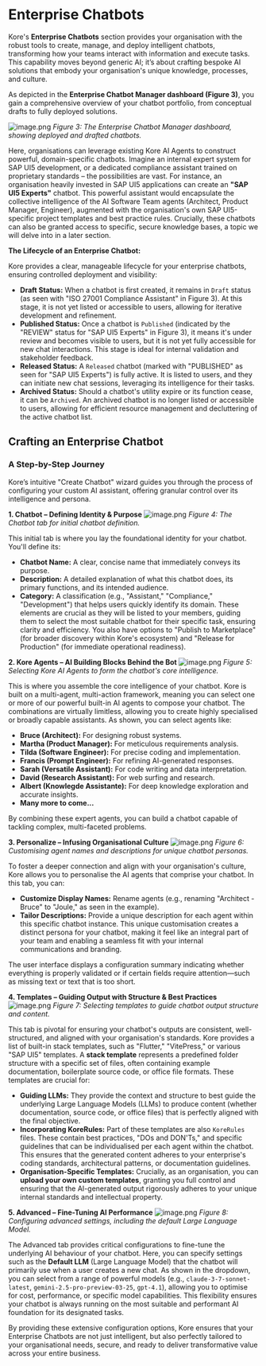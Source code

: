 # Enterprise Chatbots

Kore's **Enterprise Chatbots** section provides your organisation with the robust tools to create, manage, and deploy intelligent chatbots, transforming how your teams interact with information and execute tasks. This capability moves beyond generic AI; it’s about crafting bespoke AI solutions that embody your organisation's unique knowledge, processes, and culture.

As depicted in the **Enterprise Chatbot Manager dashboard (Figure 3)**, you gain a comprehensive overview of your chatbot portfolio, from conceptual drafts to fully deployed solutions.

![image.png](./assets/chatbots.png)
*Figure 3: The Enterprise Chatbot Manager dashboard, showing deployed and drafted chatbots.*

Here, organisations can leverage existing Kore AI Agents to construct powerful, domain-specific chatbots. Imagine an internal expert system for SAP UI5 development, or a dedicated compliance assistant trained on proprietary standards – the possibilities are vast. For instance, an organisation heavily invested in SAP UI5 applications can create an **"SAP UI5 Experts"** chatbot. This powerful assistant would encapsulate the collective intelligence of the AI Software Team agents (Architect, Product Manager, Engineer), augmented with the organisation's own SAP UI5-specific project templates and best practice rules. Crucially, these chatbots can also be granted access to specific, secure knowledge bases, a topic we will delve into in a later section.

**The Lifecycle of an Enterprise Chatbot:**

Kore provides a clear, manageable lifecycle for your enterprise chatbots, ensuring controlled deployment and visibility:

  * **Draft Status:** When a chatbot is first created, it remains in `Draft` status (as seen with "ISO 27001 Compliance Assistant" in Figure 3). At this stage, it is not yet listed or accessible to users, allowing for iterative development and refinement.
  * **Published Status:** Once a chatbot is `Published` (indicated by the "REVIEW" status for "SAP UI5 Experts" in Figure 3), it means it's under review and becomes visible to users, but it is not yet fully accessible for new chat interactions. This stage is ideal for internal validation and stakeholder feedback.
  * **Released Status:** A `Released` chatbot (marked with "PUBLISHED" as seen for "SAP UI5 Experts") is fully active. It is listed to users, and they can initiate new chat sessions, leveraging its intelligence for their tasks.
  * **Archived Status:** Should a chatbot's utility expire or its function cease, it can be `Archived`. An archived chatbot is no longer listed or accessible to users, allowing for efficient resource management and decluttering of the active chatbot list.

## **Crafting an Enterprise Chatbot**
### A Step-by-Step Journey

Kore’s intuitive "Create Chatbot" wizard guides you through the process of configuring your custom AI assistant, offering granular control over its intelligence and persona.

**1. Chatbot – Defining Identity & Purpose**
![image.png](./assets/chatbot-tab1.png)
*Figure 4: The Chatbot tab for initial chatbot definition.*

This initial tab is where you lay the foundational identity for your chatbot. You'll define its:

  * **Chatbot Name:** A clear, concise name that immediately conveys its purpose.
  * **Description:** A detailed explanation of what this chatbot does, its primary functions, and its intended audience.
  * **Category:** A classification (e.g., "Assistant," "Compliance," "Development") that helps users quickly identify its domain.
    These elements are crucial as they will be listed to your members, guiding them to select the most suitable chatbot for their specific task, ensuring clarity and efficiency. You also have options to "Publish to Marketplace" (for broader discovery within Kore's ecosystem) and "Release for Production" (for immediate operational readiness).

**2. Kore Agents – AI Building Blocks Behind the Bot**
![image.png](./assets/chatbot-tab2.png)
*Figure 5: Selecting Kore AI Agents to form the chatbot's core intelligence.*

This is where you assemble the core intelligence of your chatbot. Kore is built on a multi-agent, multi-action framework, meaning you can select one or more of our powerful built-in AI agents to compose your chatbot. The combinations are virtually limitless, allowing you to create highly specialised or broadly capable assistants. As shown, you can select agents like:

  * **Bruce (Architect):** For designing robust systems.
  * **Martha (Product Manager):** For meticulous requirements analysis.
  * **Tilda (Software Engineer):** For precise coding and implementation.
  * **Francis (Prompt Engineer):** For refining AI-generated responses.
  * **Sarah (Versatile Assistant):** For code writing and data interpretation.
  * **David (Research Assistant):** For web surfing and research.
  * **Albert (Knowlegde Assistante):** For deep knowledge exploration and accurate insights.
  * **Many more to come...**

By combining these expert agents, you can build a chatbot capable of tackling complex, multi-faceted problems.

**3. Personalize – Infusing Organisational Culture**
![image.png](./assets/chatbot-tab3.png)
*Figure 6: Customising agent names and descriptions for unique chatbot personas.*

To foster a deeper connection and align with your organisation's culture, Kore allows you to personalise the AI agents that comprise your chatbot. In this tab, you can:

  * **Customize Display Names:** Rename agents (e.g., renaming "Architect - Bruce" to "Joule," as seen in the example).
  * **Tailor Descriptions:** Provide a unique description for each agent within this specific chatbot instance.
    This unique customisation creates a distinct persona for your chatbot, making it feel like an integral part of your team and enabling a seamless fit with your internal communications and branding.

The user interface displays a configuration summary indicating whether everything is properly validated or if certain fields require attention—such as missing text or text that is too short.

**4. Templates – Guiding Output with Structure & Best Practices**
![image.png](./assets/chatbot-tab4.png)
*Figure 7: Selecting templates to guide chatbot output structure and content.*

This tab is pivotal for ensuring your chatbot's outputs are consistent, well-structured, and aligned with your organisation's standards. Kore provides a list of built-in stack templates, such as "Flutter," "VitePress," or various "SAP UI5" templates. A **stack template** represents a predefined folder structure with a specific set of files, often containing example documentation, boilerplate source code, or office file formats. These templates are crucial for:

  * **Guiding LLMs:** They provide the context and structure to best guide the underlying Large Language Models (LLMs) to produce content (whether documentation, source code, or office files) that is perfectly aligned with the final objective.
  * **Incorporating KoreRules:** Part of these templates are also `KoreRules` files. These contain best practices, "DOs and DON'Ts," and specific guidelines that can be individualised per each agent within the chatbot. This ensures that the generated content adheres to your enterprise's coding standards, architectural patterns, or documentation guidelines.
  * **Organisation-Specific Templates:** Crucially, as an organisation, you can **upload your own custom templates**, granting you full control and ensuring that the AI-generated output rigorously adheres to your unique internal standards and intellectual property.

**5. Advanced – Fine-Tuning AI Performance**
![image.png](./assets/chatbot-tab5.png)
*Figure 8: Configuring advanced settings, including the default Large Language Model.*

The Advanced tab provides critical configurations to fine-tune the underlying AI behaviour of your chatbot. Here, you can specify settings such as the **Default LLM** (Large Language Model) that the chatbot will primarily use when a user creates a new chat. As shown in the dropdown, you can select from a range of powerful models (e.g., `claude-3-7-sonnet-latest`, `gemini-2.5-pro-preview-03-25`, `gpt-4.1`), allowing you to optimise for cost, performance, or specific model capabilities. This flexibility ensures your chatbot is always running on the most suitable and performant AI foundation for its designated tasks.

By providing these extensive configuration options, Kore ensures that your Enterprise Chatbots are not just intelligent, but also perfectly tailored to your organisational needs, secure, and ready to deliver transformative value across your entire business.